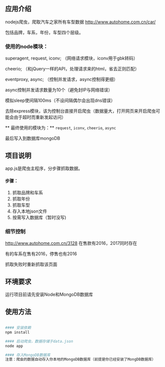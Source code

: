 ## 应用介绍
nodejs爬虫，爬取汽车之家所有车型数据 http://www.autohome.com.cn/car/

包括品牌，车系，年份，车型四个层级。

### 使用的node模块：

  superagent, request, iconv; （网络请求模块，iconv用于gbk转码）

  cheerio; （和jQuery一样的API，处理请求来的html，省去正则匹配）

  eventproxy, async; （控制并发请求，async控制得更细）

  async控制并发请求数量为10个（避免封IP与网络错误）

  模拟sleep使间隔100ms（不设间隔偶尔会出现dns错误）

  去除express模块，该为控制台直接开启爬虫（数据量大，打开网页来开启爬虫可能会由于超时而重新发起访问）

** 最终使用的模块为：** `request`, `iconv`, `cheerio`, `async`

   最后写入到数据库mongoDB

## 项目说明

   app.js是爬虫主程序，分步骤抓取数据。

#### 步骤：

   1. 抓取品牌和车系
   2. 抓取年份
   3. 抓取车型
   4. 存入本地json文件
   5. 按需写入数据库（暂时没写)

### 细节控制

   http://www.autohome.com.cn/3128 在售款有2016，2017同时存在

   有的车系在售有2016，停售也有2016

   抓取失败时重新抓取该页面

## 环境要求

   运行项目前请先安装Node和MongoDB数据库

## 使用方法

```bash

#### 安装依赖
npm install

#### 启动爬虫，数据存储于data.json
node app

#### 存入MongoDB数据库
注意：爬虫的数据自动存入你本地的MongoDB数据库（前提是你已经安装了MongDB数据库）

```
